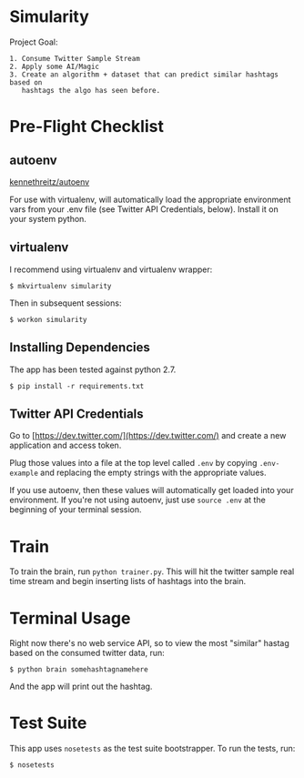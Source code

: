 Simularity
======

Project Goal:

    1. Consume Twitter Sample Stream
    2. Apply some AI/Magic
    3. Create an algorithm + dataset that can predict similar hashtags based on 
       hashtags the algo has seen before.

Pre-Flight Checklist
======

autoenv
---

[kennethreitz/autoenv](https://github.com/kennethreitz/autoenv)

For use with virtualenv, will automatically load the appropriate environment
vars from your .env file (see Twitter API Credentials, below).  Install it
on your system python.

virtualenv
---

I recommend using virtualenv and virtualenv wrapper:

    $ mkvirtualenv simularity

Then in subsequent sessions:

    $ workon simularity


Installing Dependencies
---

The app has been tested against python 2.7.

    $ pip install -r requirements.txt



Twitter API Credentials
---

Go to [https://dev.twitter.com/](https://dev.twitter.com/) and create a
new application and access token.

Plug those values into a file at the top level called `.env` by copying
`.env-example` and replacing the empty strings with the appropriate values.

If you use autoenv, then these values will automatically get loaded into
your environment.  If you're not using autoenv, just use `source .env` at
the beginning of your terminal session.



Train
======

To train the brain, run `python trainer.py`.  This will hit the twitter sample
real time stream and begin inserting lists of hashtags into the brain.


Terminal Usage
======

Right now there's no web service API, so to view the most "similar" hastag
based on the consumed twitter data, run:

    $ python brain somehashtagnamehere

And the app will print out the hashtag.

Test Suite
======

This app uses `nosetests` as the test suite bootstrapper.  To run the tests, run:

    $ nosetests

